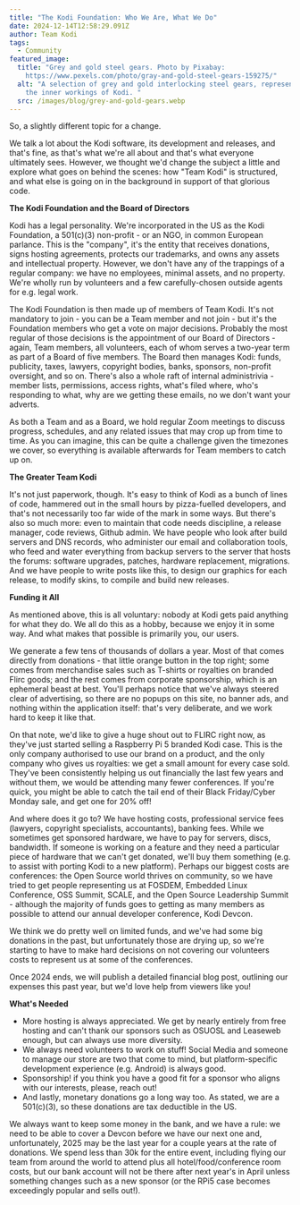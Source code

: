 ```yaml
---
title: "The Kodi Foundation: Who We Are, What We Do"
date: 2024-12-14T12:58:29.091Z
author: Team Kodi
tags:
  - Community
featured_image:
  title: "Grey and gold steel gears. Photo by Pixabay:
    https://www.pexels.com/photo/gray-and-gold-steel-gears-159275/"
  alt: "A selection of grey and gold interlocking steel gears, representing the
    the inner workings of Kodi. "
  src: /images/blog/grey-and-gold-gears.webp
---
```

So, a slightly different topic for a change. 

We talk a lot about the Kodi software, its development and releases, and that's fine, as that's what we're all about and that's what everyone ultimately sees. However, we thought we'd change the subject a little and explore what goes on behind the scenes: how "Team Kodi" is structured, and what else is going on in the background in support of that glorious code. 

**The Kodi Foundation and the Board of Directors**

Kodi has a legal personality. We're incorporated in the US as the Kodi Foundation, a 501(c)(3) non-profit - or an NGO, in common European parlance. This is the "company", it's the entity that receives donations, signs hosting agreements, protects our trademarks, and owns any assets and intellectual property. However, we don't have any of the trappings of a regular company: we have no employees, minimal assets, and no property. We're wholly run by volunteers and a few carefully-chosen outside agents for e.g. legal work.

The Kodi Foundation is then made up of members of Team Kodi. It's not mandatory to join - you can be a Team member and not join - but it's the Foundation members who get a vote on major decisions. Probably the most regular of those decisions is the appointment of our Board of Directors - again, Team members, all volunteers, each of whom serves a two-year term as part of a Board of five members. The Board then manages Kodi: funds, publicity, taxes, lawyers, copyright bodies, banks, sponsors, non-profit oversight, and so on. There's also a whole raft of internal administrivia - member lists, permissions, access rights, what's filed where, who's responding to what, why are we getting these emails, no we don't want your adverts.

As both a Team and as a Board, we hold regular Zoom meetings to discuss progress, schedules, and any related issues that may crop up from time to time. As you can imagine, this can be quite a challenge given the timezones we cover, so everything is available afterwards for Team members to catch up on.

**The Greater Team Kodi**

It's not just paperwork, though. It's easy to think of Kodi as a bunch of lines of code, hammered out in the small hours by pizza-fuelled developers, and that's not necessarily too far wide of the mark in some ways. But there's also so much more: even to maintain that code needs discipline, a release manager, code reviews, Github admin. We have people who look after build servers and DNS records, who administer our email and collaboration tools, who feed and water everything from backup servers to the server that hosts the forums: software upgrades, patches, hardware replacement, migrations. And we have people to write posts like this, to design our graphics for each release, to modify skins, to compile and build new releases.

**Funding it All**

As mentioned above, this is all voluntary: nobody at Kodi gets paid anything for what they do. We all do this as a hobby, because we enjoy it in some way. And what makes that possible is primarily you, our users.

We generate a few tens of thousands of dollars a year. Most of that comes directly from donations - that little orange button in the top right; some comes from merchandise sales such as T-shirts or royalties on branded Flirc goods; and the rest comes from corporate sponsorship, which is an ephemeral beast at best. You'll perhaps notice that we've always steered clear of advertising, so there are no popups on this site, no banner ads, and nothing within the application itself: that's very deliberate, and we work hard to keep it like that.

On that note, we'd like to give a huge shout out to FLIRC right now, as they've just started selling a Raspberry Pi 5 branded Kodi case. This is the only company authorised to use our brand on a product, and the only company who gives us royalties: we get a small amount for every case sold. They've been consistently helping us out financially the last few years and without them, we would be attending many fewer conferences. If you're quick, you might be able to catch the tail end of their Black Friday/Cyber Monday sale, and get one for 20% off!

And where does it go to? We have hosting costs, professional service fees (lawyers, copyright specialists, accountants), banking fees. While we sometimes get sponsored hardware, we have to pay for servers, discs, bandwidth. If someone is working on a feature and they need a particular piece of hardware that we can't get donated, we'll buy them something (e.g. to assist with porting Kodi to a new platform). Perhaps our biggest costs are conferences: the Open Source world thrives on community, so we have tried to get people representing us at FOSDEM, Embedded Linux Conference, OSS Summit, SCALE, and the Open Source Leadership Summit - although the majority of funds goes to getting as many members as possible to attend our annual developer conference, Kodi Devcon. 

We think we do pretty well on limited funds, and we've had some big donations in the past, but unfortunately those are drying up, so we're starting to have to make hard decisions on not covering our volunteers costs to represent us at some of the conferences.

Once 2024 ends, we will publish a detailed financial blog post, outlining our expenses this past year, but we'd love help from viewers like you!

**What's Needed**

* More hosting is always appreciated. We get by nearly entirely from free hosting and can't thank our sponsors such as OSUOSL and Leaseweb enough, but can always use more diversity.
* We always need volunteers to work on stuff! Social Media and someone to manage our store are two that come to mind, but platform-specific development experience (e.g. Android) is always good.
* Sponsorship! if you think you have a good fit for a sponsor who aligns with our interests, please, reach out!
* And lastly, monetary donations go a long way too. As stated, we are a 501(c)(3), so these donations are tax deductible in the US.

We always want to keep some money in the bank, and we have a rule: we need to be able to cover a Devcon before we have our next one and, unfortunately, 2025 may be the last year for a couple years at the rate of donations. We spend less than 30k for the entire event, including flying our team from around the world to attend plus all hotel/food/conference room costs, but our bank account will not be there after next year's in April unless something changes such as a new sponsor (or the RPi5 case becomes exceedingly popular and sells out!).